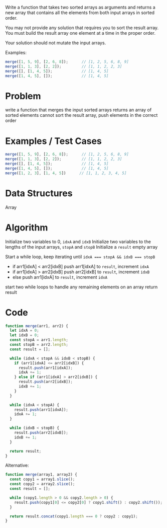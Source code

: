Write a function that takes two sorted arrays as arguments and returns a new array that contains all the elements from both input arrays in sorted order.

You may not provide any solution that requires you to sort the result array. You must build the result array one element at a time in the proper order.

Your solution should not mutate the input arrays.

Examples:
```js
merge([1, 5, 9], [2, 6, 8]);      // [1, 2, 5, 6, 8, 9]
merge([1, 1, 3], [2, 2]);         // [1, 1, 2, 2, 3]
merge([], [1, 4, 5]);             // [1, 4, 5]
merge([1, 4, 5], []);             // [1, 4, 5]
```

# Problem
write a function that merges the input sorted arrays returns an array of sorted elements
cannot sort the result array, push elements in the correct order

# Examples / Test Cases
```js
merge([1, 5, 9], [2, 6, 8]);      // [1, 2, 5, 6, 8, 9]
merge([1, 1, 3], [2, 2]);         // [1, 1, 2, 2, 3]
merge([], [1, 4, 5]);             // [1, 4, 5]
merge([1, 4, 5], []);             // [1, 4, 5]
merge([1, 2, 3], [1, 4, 5])      // [1, 1, 2, 3, 4, 5]
```

# Data Structures
Array

# Algorithm
Initialize two variables to 0, `idxA` and `idxB`
Initialize two variables to the lengths of the input arrays, `stopA` and `stopB`
Initialize a `result` empty array

Start a while loop, keep iterating until `idxA === stopA && idxB === stopB` 
- if arr1[idxA] < arr2[idxB] push arr1[idxA] to `result`, increment `idxA`
- if arr1[idxA] > arr2[idxB] push arr2[idxB] to `result`, increment `idxB`
- else push arr1[idxA] to `result`, increment `idxA`

start two while loops to handle any remaining elements on an array
return result
# Code
```js
function merge(arr1, arr2) {
  let idxA = 0;
  let idxB = 0;
  const stopA = arr1.length;
  const stopB = arr2.length;
  const result = [];

  while (idxA < stopA && idxB < stopB) {
    if (arr1[idxA] <= arr2[idxB]) {
      result.push(arr1[idxA]);
      idxA += 1;
    } else if (arr1[idxA] > arr2[idxB]) {
      result.push(arr2[idxB]);
      idxB += 1;
    } 
  }

  while (idxA < stopA) {
    result.push(arr1[idxA]);
    idxA += 1;
  }

  while (idxB < stopB) {
    result.push(arr2[idxB]);
    idxB += 1;
  }

  return result;
}
```

Alternative:
```js
function merge(array1, array2) {
  const copy1 = array1.slice();
  const copy2 = array2.slice();
  const result = [];

  while (copy1.length > 0 && copy2.length > 0) {
    result.push(copy1[0] <= copy2[0] ? copy1.shift() : copy2.shift());
  }

  return result.concat(copy1.length === 0 ? copy2 : copy1);
}
```